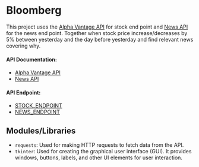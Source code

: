# Bloomberg

This project uses the [Alpha Vantage API](https://www.alphavantage.co/documentation/#daily) 
for stock end point and [News API](https://newsapi.org/docs) for the news end point. 
Together when stock price increase/decreases by 5% between yesterday and the day 
before yesterday and find relevant news covering why.  


#### API Documentation:
- [Alpha Vantage API](https://www.alphavantage.co/documentation/#daily)
- [News API](https://newsapi.org/docs) 

#### API Endpoint:
- [STOCK_ENDPOINT](https://www.alphavantage.co/query)
- [NEWS_ENDPOINT](https://newsapi.org/v2/everything)

## Modules/Libraries

- `requests`: Used for making HTTP requests to fetch data from the API.
- `tkinter`: Used for creating the graphical user interface (GUI). It provides windows, buttons, labels, and other UI elements for user interaction.
